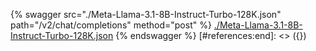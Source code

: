 [#references:start]: <> ({ "template": "openapi" })
{% swagger src="./Meta-Llama-3.1-8B-Instruct-Turbo-128K.json" path="/v2/chat/completions" method="post" %}
[./Meta-Llama-3.1-8B-Instruct-Turbo-128K.json](./Meta-Llama-3.1-8B-Instruct-Turbo-128K.json)
{% endswagger %}
[#references:end]: <> ({})